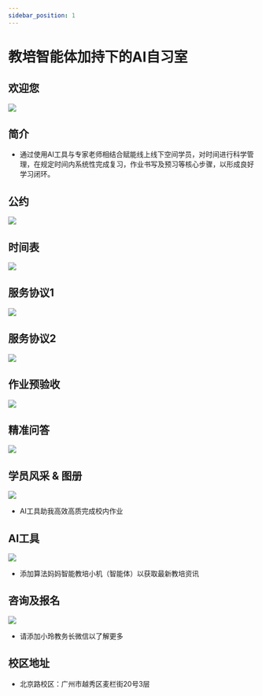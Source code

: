 ```yaml
---
sidebar_position: 1
---
```


# 教培智能体加持下的AI自习室
## 欢迎您
![](https://res.cloudinary.com/djba6ta1n/image/upload/v1707570573/Suanfamama/Suanfamama-company-website/space/welcome.png)

## 简介
* 通过使用AI工具与专家老师相结合赋能线上线下空间学员，对时间进行科学管理，在规定时间内系统性完成复习，作业书写及预习等核心步骤，以形成良好学习闭环。

## 公约
![](https://res.cloudinary.com/djba6ta1n/image/upload/v1707570573/Suanfamama/Suanfamama-company-website/space/guide.content.png)

## 时间表
![](https://res.cloudinary.com/djba6ta1n/image/upload/v1707570573/Suanfamama/Suanfamama-company-website/space/time.table.content.png)

## 服务协议1
![](https://res.cloudinary.com/djba6ta1n/image/upload/v1707570573/Suanfamama/Suanfamama-company-website/space/service.1.content.png)

## 服务协议2
![](https://res.cloudinary.com/djba6ta1n/image/upload/v1707570573/Suanfamama/Suanfamama-company-website/space/service.2.content.png)

## 作业预验收
![](https://res.cloudinary.com/djba6ta1n/image/upload/v1707570573/Suanfamama/Suanfamama-company-website/space/homework.check.content.png)

## 精准问答
![](https://res.cloudinary.com/djba6ta1n/image/upload/v1707570573/Suanfamama/Suanfamama-company-website/space/precise.qa.content.png)

## 学员风采 & 图册

![](https://res.cloudinary.com/djba6ta1n/image/upload/v1707570572/Suanfamama/Suanfamama-company-website/space/2.png)
* AI工具助我高效高质完成校内作业

## AI工具
![](./img/xiaoji.png)
* 添加算法妈妈智能教培小机（智能体）以获取最新教培资讯

## 咨询及报名

![](https://res.cloudinary.com/djba6ta1n/image/upload/v1707570570/Suanfamama/Suanfamama-company-website/space/contact.png)
* 请添加小玲教务长微信以了解更多

## 校区地址
* 北京路校区：广州市越秀区麦栏街20号3层